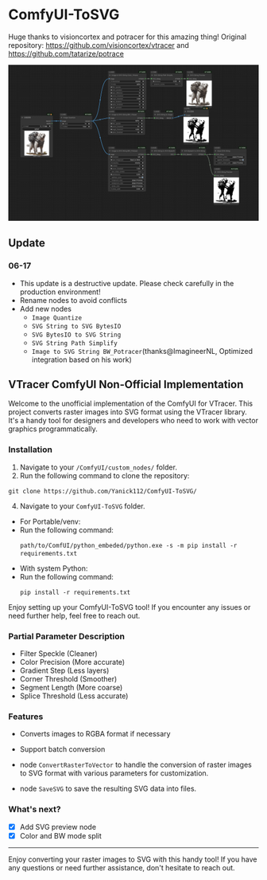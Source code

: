 # ComfyUI-ToSVG

Huge thanks to visioncortex and potracer for this amazing thing! Original repository: https://github.com/visioncortex/vtracer and https://github.com/tatarize/potrace

![截图_20240613204507](examples/workflow_20250618_000738.png)



## Update
### 06-17

- This update is a destructive update. Please check carefully in the production environment!
- Rename nodes to avoid conflicts
- Add new nodes
  - `Image Quantize`
  - `SVG String to SVG BytesIO`
  - `SVG BytesIO to SVG String`
  - `SVG String Path Simplify`
  - `Image to SVG String BW_Potracer`(thanks@ImagineerNL, Optimized integration based on his work)

## VTracer ComfyUI Non-Official Implementation

Welcome to the unofficial implementation of the ComfyUI for VTracer. This project converts raster images into SVG format using the VTracer library. It's a handy tool for designers and developers who need to work with vector graphics programmatically.

### Installation

1. Navigate to your `/ComfyUI/custom_nodes/` folder.
2. Run the following command to clone the repository:

```shell
git clone https://github.com/Yanick112/ComfyUI-ToSVG/
```

4. Navigate to your `ComfyUI-ToSVG` folder.

- For Portable/venv:
- Run the following command:
  ```shell
  path/to/ComfUI/python_embeded/python.exe -s -m pip install -r requirements.txt
  ```
- With system Python:
- Run the following command:
  ```shell
  pip install -r requirements.txt
  ```

Enjoy setting up your ComfyUI-ToSVG tool! If you encounter any issues or need further help, feel free to reach out.

### Partial Parameter Description

- Filter Speckle (Cleaner)
- Color Precision (More accurate)
- Gradient Step (Less layers)
- Corner Threshold (Smoother)
- Segment Length (More coarse)
- Splice Threshold (Less accurate)

### Features

- Converts images to RGBA format if necessary
- Support batch conversion

- node `ConvertRasterToVector` to handle the conversion of raster images to SVG format with various parameters for customization.
- node `SaveSVG` to save the resulting SVG data into files.

### What's next?

- [x] Add SVG preview node
- [x] Color and BW mode split

---

Enjoy converting your raster images to SVG with this handy tool! If you have any questions or need further assistance, don't hesitate to reach out.
